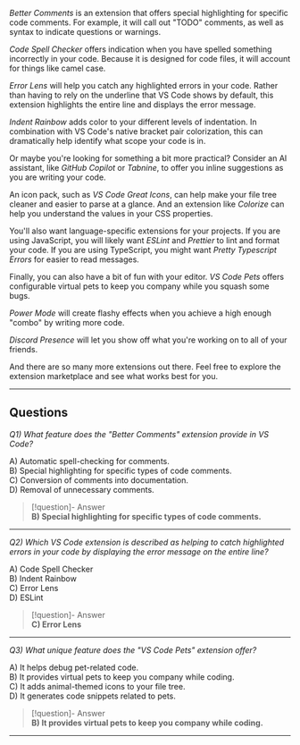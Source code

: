 _Better Comments_ is an extension that offers special highlighting for specific code comments. For example, it will call out "TODO" comments, as well as syntax to indicate questions or warnings.

_Code Spell Checker_ offers indication when you have spelled something incorrectly in your code. Because it is designed for code files, it will account for things like camel case.

_Error Lens_ will help you catch any highlighted errors in your code. Rather than having to rely on the underline that VS Code shows by default, this extension highlights the entire line and displays the error message.

_Indent Rainbow_ adds color to your different levels of indentation. In combination with VS Code's native bracket pair colorization, this can dramatically help identify what scope your code is in.

Or maybe you're looking for something a bit more practical? Consider an AI assistant, like _GitHub Copilot_ or _Tabnine_, to offer you inline suggestions as you are writing your code.

An icon pack, such as _VS Code Great Icons_, can help make your file tree cleaner and easier to parse at a glance. And an extension like _Colorize_ can help you understand the values in your CSS properties.

You'll also want language-specific extensions for your projects. If you are using JavaScript, you will likely want _ESLint_ and _Prettier_ to lint and format your code. If you are using TypeScript, you might want _Pretty Typescript Errors_ for easier to read messages.

Finally, you can also have a bit of fun with your editor. _VS Code Pets_ offers configurable virtual pets to keep you company while you squash some bugs.

_Power Mode_ will create flashy effects when you achieve a high enough "combo" by writing more code.

_Discord Presence_ will let you show off what you're working on to all of your friends.

And there are so many more extensions out there. Feel free to explore the extension marketplace and see what works best for you.

---

## Questions

*Q1) What feature does the "Better Comments" extension provide in VS Code?*

A) Automatic spell-checking for comments.  
B) Special highlighting for specific types of code comments.  
C) Conversion of comments into documentation.  
D) Removal of unnecessary comments.  

> [!question]- Answer  
> **B) Special highlighting for specific types of code comments.**  

---

*Q2) Which VS Code extension is described as helping to catch highlighted errors in your code by displaying the error message on the entire line?*

A) Code Spell Checker  
B) Indent Rainbow  
C) Error Lens  
D) ESLint  

> [!question]- Answer  
> **C) Error Lens**  

---

*Q3) What unique feature does the "VS Code Pets" extension offer?*

A) It helps debug pet-related code.  
B) It provides virtual pets to keep you company while coding.  
C) It adds animal-themed icons to your file tree.  
D) It generates code snippets related to pets.  

> [!question]- Answer  
> **B) It provides virtual pets to keep you company while coding.**  

---
